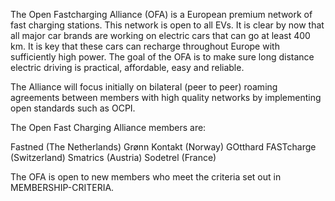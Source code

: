 The Open Fastcharging Alliance (OFA) is a European premium network of fast charging stations. This network is open to all EVs. It is clear by now that all major car brands are working on electric cars that can go at least 400 km. It is key that these cars can recharge throughout Europe with sufficiently high power. The goal of the OFA is to make sure long distance electric driving is practical, affordable, easy and reliable.

The Alliance will focus initially on bilateral (peer to peer) roaming agreements between members with high quality networks by implementing open standards such as OCPI.

The Open Fast Charging Alliance members are:
 
Fastned (The Netherlands)
Grønn Kontakt (Norway)
GOtthard FASTcharge (Switzerland)
Smatrics (Austria)
Sodetrel (France)
 
The OFA is open to new members who meet the criteria set out in MEMBERSHIP-CRITERIA.
